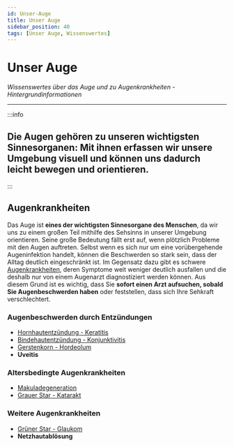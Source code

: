 ```yaml
---
id: Unser-Auge
title: Unser Auge 
sidebar_position: 40
tags: [Unser Auge, Wissenswertes]
---
```


# Unser Auge 

*Wissenswertes über das Auge und zu Augenkrankheiten - Hintergrundinformationen*

------

:::info

<h2>Die Augen gehören zu unseren wichtigsten Sinnesorganen: Mit ihnen erfassen wir unsere Umgebung visuell und können uns dadurch leicht bewegen und orientieren. </h2>

:::



## Augenkrankheiten

Das Auge ist **eines der wichtigsten Sinnesorgane des Menschen**, da wir uns zu einem großen Teil mithilfe des Sehsinns in unserer Umgebung orientieren. Seine große Bedeutung fällt erst auf, wenn plötzlich Probleme mit den Augen auftreten. Selbst wenn es sich nur um eine vorübergehende Augeninfektion handelt, können die Beschwerden so stark sein, dass der Alltag deutlich eingeschränkt ist. Im Gegensatz dazu gibt es schwere [Augenkrankheiten](/docs/Unser-Auge/Augenkrankheiten/Augenkrankheiten), deren Symptome weit weniger deutlich ausfallen und die deshalb nur von einem Augenarzt diagnostiziert werden können. Aus diesem Grund ist es wichtig, dass Sie **sofort einen Arzt aufsuchen, sobald Sie Augenbeschwerden haben** oder feststellen, dass sich Ihre Sehkraft verschlechtert.

### Augenbeschwerden durch Entzündungen

- [Hornhautentzündung - Keratitis](/docs/Unser-Auge/Augenkrankheiten/Keratitis)
- [Bindehautentzündung - Konjunktivitis](/docs/Unser-Auge/Augenkrankheiten/Konjunktivitis)
- [Gerstenkorn - Hordeolum](/docs/Unser-Auge/Augenkrankheiten/Hordeolum)
- **Uveitis**



### Altersbedingte Augenkrankheiten 

- [Makuladegeneration](/docs/Unser-Auge/Augenkrankheiten/Makuladegeneration)
- [Grauer Star - Katarakt](/docs/Unser-Auge/Augenkrankheiten/Katarakt)



### Weitere Augenkrankheiten

- [Grüner Star - Glaukom](/docs/Unser-Auge/Augenkrankheiten/Glaukom)
- **Netzhautablösung**

